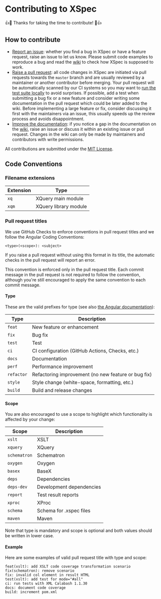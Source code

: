 # Contributing to XSpec

:+1::tada: Thanks for taking the time to contribute! :tada::+1:

## How to contribute

- [Report an issue](https://github.com/xspec/xspec/issues/new): whether you find a bug in XSpec or have a feature request, raise an issue to let us know. Please submit code examples to reproduce a bug and read the [wiki](https://github.com/xspec/xspec/wiki) to check how XSpec is supposed to work.
- [Raise a pull request](https://github.com/xspec/xspec/pulls): all code changes in XSpec are initiated via pull requests towards the `master` branch and are usually reviewed by a maintainer or another contributor before merging. Your pull request will be automatically scanned by our CI systems so you may want to [run the test suite locally](https://github.com/xspec/xspec/wiki/How-to-Run-the-Test-Suite-Locally) to avoid surprises. If possible, add a test when submitting a bug fix or a new feature and consider writing some documentation in the pull request which could be later added to the wiki. Before implementing a large feature or fix, consider discussing it first with the maintainers via an issue, this usually speeds up the review process and avoids disappointment.
- [Improve the documentation](https://github.com/xspec/xspec/wiki): if you notice a gap in the documentation on the [wiki](https://github.com/xspec/xspec/wiki), raise an issue or discuss it within an existing issue or pull request. Changes in the wiki can only be made by maintainers and contributors with write permissions.

All contributions are submitted under the [MIT License](https://github.com/xspec/xspec/blob/master/LICENSE).

## Code Conventions

### Filename extensions

| Extension | Type                  |
| --------- | --------------------- |
| `xq`      | XQuery main module    |
| `xqm`     | XQuery library module |

### Pull request titles

We use GitHub Checks to enforce conventions in pull request titles and we follow the Angular Coding Conventions:

`<type>(<scope>): <subject>`

If you raise a pull request without using this format in its title, the automatic checks in the pull request will report an error.

This convention is enforced only in the pull request title. Each commit message in the pull request is not required to follow the convention, although you're still encouraged to apply the same convention to each commit message.

#### Type

These are the valid prefixes for type (see also [the Angular documentation](https://github.com/angular/angular/blob/master/CONTRIBUTING.md#type)):

| Type       | Description                                         |
| ---------- | --------------------------------------------------- |
| `feat`     | New feature or enhancement                          |
| `fix`      | Bug fix                                             |
| `test`     | Test                                                |
| `ci`       | CI configuration (GitHub Actions, Checks, etc.)     |
| `docs`     | Documentation                                       |
| `perf`     | Performance improvement                             |
| `refactor` | Refactoring improvement (no new feature or bug fix) |
| `style`    | Style change (white-space, formatting, etc.)        |
| `build`    | Build and release changes                           |

#### Scope

You are also encouraged to use a scope to highlight which functionality is affected by your change:

| Scope        | Description              |
| ------------ | ------------------------ |
| `xslt`       | XSLT                     |
| `xquery`     | XQuery                   |
| `schematron` | Schematron               |
| `oxygen`     | Oxygen                   |
| `basex`      | BaseX                    |
| `deps`       | Dependencies             |
| `deps-dev`   | Development dependencies |
| `report`     | Test result reports      |
| `xproc`      | XProc                    |
| `schema`     | Schema for .xspec files  |
| `maven`      | Maven                    |

Note that type is mandatory and scope is optional and both values should be written in lower case.

#### Example

Here are some examples of valid pull request title with type and scope:

```
feat(xslt): add XSLT code coverage transformation scenario
fix(schematron): remove scenario
fix: invalid col element in result HTML
test(xslt): add test for mode="#all"
ci: run tests with XML Calabash 1.1.30
docs: document code coverage
build: increment pom.xml
```
